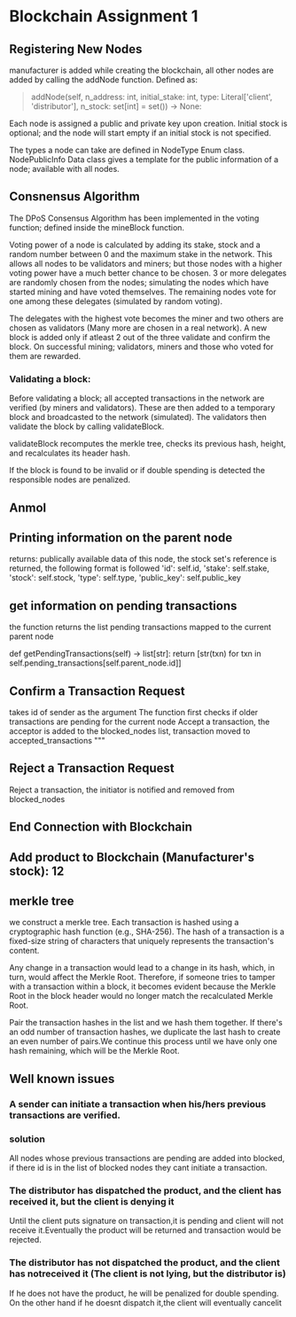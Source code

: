 # Blockchain Assignment 1
## Registering New Nodes
manufacturer is added while creating the blockchain, all other nodes are added by calling the addNode function. Defined as:

> addNode(self, n_address: int, initial_stake: int, type: Literal['client', 'distributor'], n_stock: set[int] = set()) -> None:

Each node is assigned a public and private key upon creation. Initial stock is optional; and the node will start empty if an initial stock is not specified.

The types a node can take are defined in NodeType Enum class. NodePublicInfo Data class gives a template for the public information of a node; available with all nodes. 

## Consnensus Algorithm
The DPoS Consensus Algorithm has been implemented in the voting function; defined inside the mineBlock function. 

Voting power of a node is calculated by adding its stake, stock and a random number between 0 and the maximum stake in the network. This allows all nodes to be validators and miners; but those nodes with a higher voting power have a much better chance to be chosen. 3 or more delegates are randomly chosen from the nodes; simulating the nodes which have started mining and have voted themselves. The remaining nodes vote for one among these delegates (simulated by random voting).

The delegates with the highest vote becomes the miner and two others are chosen as validators (Many more are chosen in a real network). A new block is added only if atleast 2 out of the three validate and confirm the block. On successful mining; validators, miners and those who voted for them are rewarded.

### Validating a block:
Before validating a block; all accepted transactions in the network are verified (by miners and validators). These are then added to a temporary block and broadcasted to the network (simulated). The validators then validate the block by calling validateBlock.

  validateBlock recomputes the merkle tree, checks its previous hash, height, and recalculates its header hash.

  If the block is found to be invalid or if double spending is detected the responsible nodes are penalized.

## Anmol

## Printing information on the parent node
returns: publically available data of this node, the stock set's reference is returned, 
the following format is followed
 'id': self.id,
      'stake': self.stake,
      'stock': self.stock,
      'type': self.type,
      'public_key': self.public_key
## get information on pending transactions

the function returns the list pending transactions mapped to the current parent node 

def getPendingTransactions(self) -> list[str]:
    return [str(txn) for txn in self.pending_transactions[self.parent_node.id]]
## Confirm a Transaction Request
takes id of sender as the argument
The function first checks if older transactions are pending for the current node
Accept a transaction, the acceptor is added to the blocked_nodes list, transaction moved to accepted_transactions
  """
## Reject a Transaction Request 
Reject a transaction, the initiator is notified and removed from blocked_nodes

## End Connection with Blockchain
  
## Add product to Blockchain (Manufacturer's stock): 12

## merkle tree
we construct a merkle tree.
Each transaction is hashed using a cryptographic hash function (e.g., SHA-256). The hash of a transaction is a fixed-size string of characters that uniquely represents the transaction's content.

Any change in a transaction would lead to a change in its hash, which, in turn, would affect the Merkle Root. Therefore, if someone tries to tamper with a transaction within a block, it becomes evident because the Merkle Root in the block header would no longer match the recalculated Merkle Root.

Pair the transaction hashes in the list and we hash them together. If there's an odd number of transaction hashes, we duplicate the last hash to create an even number of pairs.We continue this process until we have only one hash remaining, which will be the Merkle Root.

## Well known issues
### A sender can initiate a transaction when his/hers previous transactions are verified.

### solution

All nodes whose previous transactions are pending are added into blocked, if there id is in the list of blocked nodes they cant initiate a transaction.

### The distributor has dispatched the product, and the client has received it, but the client is denying it  
 Until the client puts signature on transaction,it is pending and client will not receive it.Eventually the product will be returned and transaction would be rejected.

### The distributor has not dispatched the product, and the client has notreceived it (The client is not lying, but the distributor is)
If he does not have the product, he will be penalized for double spending.
On the other hand if he doesnt dispatch it,the client will eventually cancelit